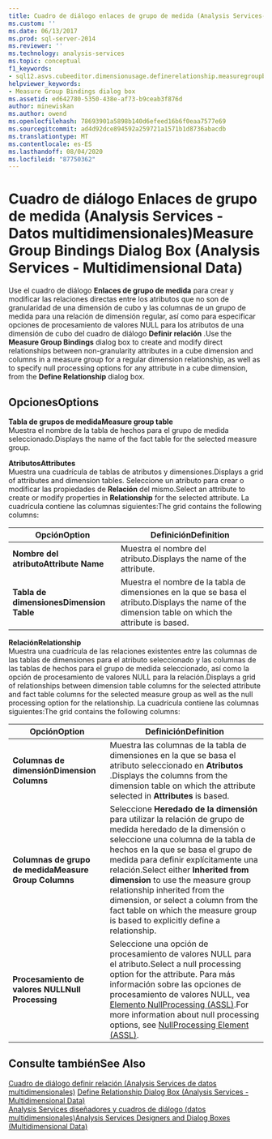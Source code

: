 ```yaml
---
title: Cuadro de diálogo enlaces de grupo de medida (Analysis Services-datos multidimensionales) | Microsoft Docs
ms.custom: ''
ms.date: 06/13/2017
ms.prod: sql-server-2014
ms.reviewer: ''
ms.technology: analysis-services
ms.topic: conceptual
f1_keywords:
- sql12.asvs.cubeeditor.dimensionusage.definerelationship.measuregroupbindings.f1
helpviewer_keywords:
- Measure Group Bindings dialog box
ms.assetid: ed642780-5350-438e-af73-b9ceab3f876d
author: minewiskan
ms.author: owend
ms.openlocfilehash: 78693901a5898b140d6efeed16b6f0eaa7577e69
ms.sourcegitcommit: ad4d92dce894592a259721a1571b1d8736abacdb
ms.translationtype: MT
ms.contentlocale: es-ES
ms.lasthandoff: 08/04/2020
ms.locfileid: "87750362"
---
```

# <a name="measure-group-bindings-dialog-box-analysis-services---multidimensional-data"></a><span data-ttu-id="d38f7-102">Cuadro de diálogo Enlaces de grupo de medida (Analysis Services - Datos multidimensionales)</span><span class="sxs-lookup"><span data-stu-id="d38f7-102">Measure Group Bindings Dialog Box (Analysis Services - Multidimensional Data)</span></span>
  <span data-ttu-id="d38f7-103">Use el cuadro de diálogo **Enlaces de grupo de medida** para crear y modificar las relaciones directas entre los atributos que no son de granularidad de una dimensión de cubo y las columnas de un grupo de medida para una relación de dimensión regular, así como para especificar opciones de procesamiento de valores NULL para los atributos de una dimensión de cubo del cuadro de diálogo **Definir relación** .</span><span class="sxs-lookup"><span data-stu-id="d38f7-103">Use the **Measure Group Bindings** dialog box to create and modify direct relationships between non-granularity attributes in a cube dimension and columns in a measure group for a regular dimension relationship, as well as to specify null processing options for any attribute in a cube dimension, from the **Define Relationship** dialog box.</span></span>  
  
## <a name="options"></a><span data-ttu-id="d38f7-104">Opciones</span><span class="sxs-lookup"><span data-stu-id="d38f7-104">Options</span></span>  
 <span data-ttu-id="d38f7-105">**Tabla de grupos de medida**</span><span class="sxs-lookup"><span data-stu-id="d38f7-105">**Measure group table**</span></span>  
 <span data-ttu-id="d38f7-106">Muestra el nombre de la tabla de hechos para el grupo de medida seleccionado.</span><span class="sxs-lookup"><span data-stu-id="d38f7-106">Displays the name of the fact table for the selected measure group.</span></span>  
  
 <span data-ttu-id="d38f7-107">**Atributos**</span><span class="sxs-lookup"><span data-stu-id="d38f7-107">**Attributes**</span></span>  
 <span data-ttu-id="d38f7-108">Muestra una cuadrícula de tablas de atributos y dimensiones.</span><span class="sxs-lookup"><span data-stu-id="d38f7-108">Displays a grid of attributes and dimension tables.</span></span> <span data-ttu-id="d38f7-109">Seleccione un atributo para crear o modificar las propiedades de **Relación** del mismo.</span><span class="sxs-lookup"><span data-stu-id="d38f7-109">Select an attribute to create or modify properties in **Relationship** for the selected attribute.</span></span> <span data-ttu-id="d38f7-110">La cuadrícula contiene las columnas siguientes:</span><span class="sxs-lookup"><span data-stu-id="d38f7-110">The grid contains the following columns:</span></span>  
  
|<span data-ttu-id="d38f7-111">Opción</span><span class="sxs-lookup"><span data-stu-id="d38f7-111">Option</span></span>|<span data-ttu-id="d38f7-112">Definición</span><span class="sxs-lookup"><span data-stu-id="d38f7-112">Definition</span></span>|  
|------------|----------------|  
|<span data-ttu-id="d38f7-113">**Nombre del atributo**</span><span class="sxs-lookup"><span data-stu-id="d38f7-113">**Attribute Name**</span></span>|<span data-ttu-id="d38f7-114">Muestra el nombre del atributo.</span><span class="sxs-lookup"><span data-stu-id="d38f7-114">Displays the name of the attribute.</span></span>|  
|<span data-ttu-id="d38f7-115">**Tabla de dimensiones**</span><span class="sxs-lookup"><span data-stu-id="d38f7-115">**Dimension Table**</span></span>|<span data-ttu-id="d38f7-116">Muestra el nombre de la tabla de dimensiones en la que se basa el atributo.</span><span class="sxs-lookup"><span data-stu-id="d38f7-116">Displays the name of the dimension table on which the attribute is based.</span></span>|  
  
 <span data-ttu-id="d38f7-117">**Relación**</span><span class="sxs-lookup"><span data-stu-id="d38f7-117">**Relationship**</span></span>  
 <span data-ttu-id="d38f7-118">Muestra una cuadrícula de las relaciones existentes entre las columnas de las tablas de dimensiones para el atributo seleccionado y las columnas de las tablas de hechos para el grupo de medida seleccionado, así como la opción de procesamiento de valores NULL para la relación.</span><span class="sxs-lookup"><span data-stu-id="d38f7-118">Displays a grid of relationships between dimension table columns for the selected attribute and fact table columns for the selected measure group as well as the null processing option for the relationship.</span></span> <span data-ttu-id="d38f7-119">La cuadrícula contiene las columnas siguientes:</span><span class="sxs-lookup"><span data-stu-id="d38f7-119">The grid contains the following columns:</span></span>  
  
|<span data-ttu-id="d38f7-120">Opción</span><span class="sxs-lookup"><span data-stu-id="d38f7-120">Option</span></span>|<span data-ttu-id="d38f7-121">Definición</span><span class="sxs-lookup"><span data-stu-id="d38f7-121">Definition</span></span>|  
|------------|----------------|  
|<span data-ttu-id="d38f7-122">**Columnas de dimensión**</span><span class="sxs-lookup"><span data-stu-id="d38f7-122">**Dimension Columns**</span></span>|<span data-ttu-id="d38f7-123">Muestra las columnas de la tabla de dimensiones en la que se basa el atributo seleccionado en **Atributos** .</span><span class="sxs-lookup"><span data-stu-id="d38f7-123">Displays the columns from the dimension table on which the attribute selected in **Attributes** is based.</span></span>|  
|<span data-ttu-id="d38f7-124">**Columnas de grupo de medida**</span><span class="sxs-lookup"><span data-stu-id="d38f7-124">**Measure Group Columns**</span></span>|<span data-ttu-id="d38f7-125">Seleccione **Heredado de la dimensión** para utilizar la relación de grupo de medida heredado de la dimensión o seleccione una columna de la tabla de hechos en la que se basa el grupo de medida para definir explícitamente una relación.</span><span class="sxs-lookup"><span data-stu-id="d38f7-125">Select either **Inherited from dimension** to use the measure group relationship inherited from the dimension, or select a column from the fact table on which the measure group is based to explicitly define a relationship.</span></span>|  
|<span data-ttu-id="d38f7-126">**Procesamiento de valores NULL**</span><span class="sxs-lookup"><span data-stu-id="d38f7-126">**Null Processing**</span></span>|<span data-ttu-id="d38f7-127">Seleccione una opción de procesamiento de valores NULL para el atributo.</span><span class="sxs-lookup"><span data-stu-id="d38f7-127">Select a null processing option for the attribute.</span></span> <span data-ttu-id="d38f7-128">Para más información sobre las opciones de procesamiento de valores NULL, vea [Elemento NullProcessing &#40;ASSL&#41;](https://docs.microsoft.com/bi-reference/assl/properties/nullprocessing-element-assl).</span><span class="sxs-lookup"><span data-stu-id="d38f7-128">For more information about null processing options, see [NullProcessing Element &#40;ASSL&#41;](https://docs.microsoft.com/bi-reference/assl/properties/nullprocessing-element-assl).</span></span>|  
  
## <a name="see-also"></a><span data-ttu-id="d38f7-129">Consulte también</span><span class="sxs-lookup"><span data-stu-id="d38f7-129">See Also</span></span>  
 <span data-ttu-id="d38f7-130">[Cuadro de diálogo definir relación &#40;Analysis Services de datos multidimensionales&#41;](define-relationship-dialog-box-analysis-services-multidimensional-data.md) </span><span class="sxs-lookup"><span data-stu-id="d38f7-130">[Define Relationship Dialog Box &#40;Analysis Services - Multidimensional Data&#41;](define-relationship-dialog-box-analysis-services-multidimensional-data.md) </span></span>  
 [<span data-ttu-id="d38f7-131">Analysis Services diseñadores y cuadros de diálogo &#40;datos multidimensionales&#41;</span><span class="sxs-lookup"><span data-stu-id="d38f7-131">Analysis Services Designers and Dialog Boxes &#40;Multidimensional Data&#41;</span></span>](analysis-services-designers-and-dialog-boxes-multidimensional-data.md)  
  
  
